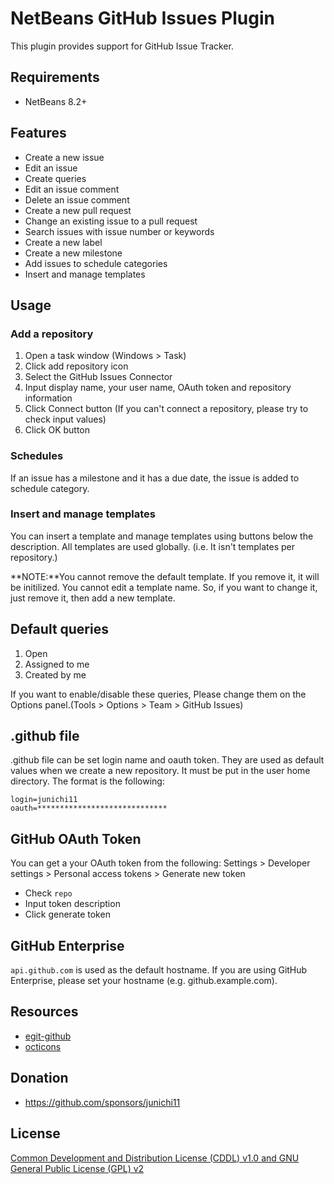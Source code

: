 # NetBeans GitHub Issues Plugin

This plugin provides support for GitHub Issue Tracker.

## Requirements

- NetBeans 8.2+

## Features

- Create a new issue
- Edit an issue
- Create queries
- Edit an issue comment
- Delete an issue comment
- Create a new pull request
- Change an existing issue to a pull request
- Search issues with issue number or keywords
- Create a new label
- Create a new milestone
- Add issues to schedule categories
- Insert and manage templates

## Usage

### Add a repository

1. Open a task window (Windows > Task)
2. Click add repository icon
3. Select the GitHub Issues Connector
4. Input display name, your user name, OAuth token and repository information
5. Click Connect button (If you can't connect a repository, please try to check input values)
6. Click OK button

### Schedules

If an issue has a milestone and it has a due date, the issue is added to schedule category.

### Insert and manage templates

You can insert a template and manage templates using buttons below the description.
All templates are used globally. (i.e. It isn't templates per repository.)

**NOTE:**You cannot remove the default template. If you remove it, it will be initilized.
You cannot edit a template name. So, if you want to change it, just remove it, then add a new template.

## Default queries

1. Open
2. Assigned to me
3. Created by me

If you want to enable/disable these queries, Please change them on the Options panel.(Tools > Options > Team > GitHub Issues)

## .github file

.github file can be set login name and oauth token. They are used as default values when we create a new repository. 
It must be put in the user home directory.
The format is the following:

```
login=junichi11
oauth=*****************************
```

## GitHub OAuth Token

You can get a your OAuth token from the following: Settings > Developer settings > Personal access tokens > Generate new token

- Check `repo`
- Input token description
- Click generate token

## GitHub Enterprise

`api.github.com` is used as the default hostname. If you are using GitHub Enterprise, please set your hostname (e.g. github.example.com).

## Resources

- [egit-github](https://github.com/eclipse/egit-github)
- [octicons](https://octicons.github.com/)

## Donation

- https://github.com/sponsors/junichi11

## License

[Common Development and Distribution License (CDDL) v1.0 and GNU General Public License (GPL) v2](http://netbeans.org/cddl-gplv2.html)
